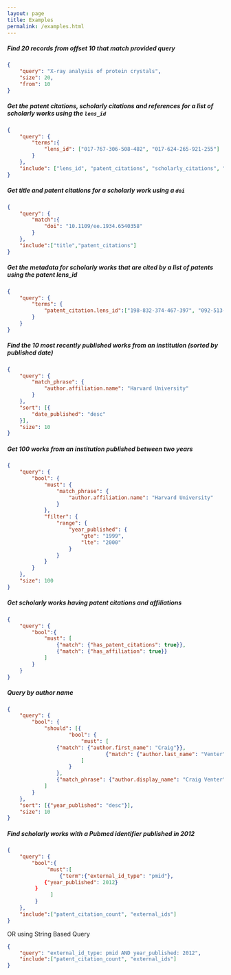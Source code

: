 ```yaml
---
layout: page
title: Examples
permalink: /examples.html
---
```

##### Find 20 records from offset 10 that match provided query
```json
{
    "query": "X-ray analysis of protein crystals",
    "size": 20,
    "from": 10
}
```

##### Get the patent citations, scholarly citations and references for a list of scholarly works using the `lens_id`
```json
{
    "query": {
        "terms":{
            "lens_id": ["017-767-306-508-482", "017-624-265-921-255"]
        }
    },
    "include": ["lens_id", "patent_citations", "scholarly_citations", "references"]
}
```

##### Get title and patent citations for a scholarly work using a `doi`
```json
{
    "query": {
    	"match":{
    		"doi": "10.1109/ee.1934.6540358"
    	}
    },
    "include":["title","patent_citations"]
}
```
##### Get the metadata for scholarly works that are cited by a list of patents using the patent lens_id
```json
{
	"query": {
		"terms": {
			"patent_citation.lens_id":["198-832-374-467-397", "092-513-162-449-806"]
		}
	}
}
```

##### Find the 10 most recently published works from an institution (sorted by published date)

```json
{
	"query": {
		"match_phrase": {
			"author.affiliation.name": "Harvard University"
		}
	},
	"sort": [{
		"date_published": "desc"
	}],
	"size": 10
}
```

##### Get 100 works from an institution published between two years
```json
{
	"query": {
		"bool": {
			"must": {
				"match_phrase": {
					"author.affiliation.name": "Harvard University"
				}
			},
			"filter": {
				"range": {
					"year_published": {
						"gte": "1999",
						"lte": "2000"
					}
				}
			}
		}
	},
	"size": 100
}
```

##### Get scholarly works having patent citations and affiliations
```json
{
    "query": {
        "bool":{
            "must": [
                {"match": {"has_patent_citations": true}},
                {"match": {"has_affiliation": true}}
            ]
        }
    }
}
```

##### Query by author name

```json
{
    "query": {
        "bool": {
            "should": [{
                    "bool": {
                        "must": [
				{"match": {"author.first_name": "Craig"}},
                            	{"match": {"author.last_name": "Venter"}}
                        ]
                    }
                },
                {"match_phrase": {"author.display_name": "Craig Venter"}}
            ]
        }
    },
    "sort": [{"year_published": "desc"}],
    "size": 10
}
```

##### Find scholarly works with a Pubmed identifier published in 2012
```json
{
    "query": {
        "bool":{
             "must":[
                 {"term":{"external_id_type": "pmid"},
			{"year_published": 2012}
		 }
              ]
         }
    },
    "include":["patent_citation_count", "external_ids"]
}
```

OR using String Based Query

```json
{
    "query": "external_id_type: pmid AND year_published: 2012",
    "include":["patent_citation_count", "external_ids"]
}
```
